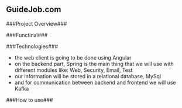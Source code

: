 ## GuideJob.com ###



###Project Overview###

###Functinal###

###Technologies###

- the web client is going to be done using Angular
- on the backend part, Spring is the main thing that we will use with different modules like: Web, Security, Email, Test
- our information will be stored in a relational database, MySql
- and for communication between backend and frontend we will use Kafka

###How to use###
